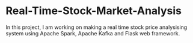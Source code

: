 # Real-Time-Stock-Market-Analysis

In this project, I am working on making a real time stock price analysising system using Apache Spark, Apache Kafka and Flask web framework. 



